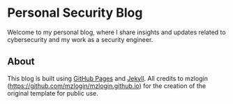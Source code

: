 # Personal Security Blog

Welcome to my personal blog, where I share insights and updates related to cybersecurity and my work as a security engineer.

## About

This blog is built using [GitHub Pages](https://pages.github.com/) and [Jekyll](https://jekyllrb.com/). All credits to mzlogin (https://github.com/mzlogin/mzlogin.github.io) for the creation of the original template for public use.
